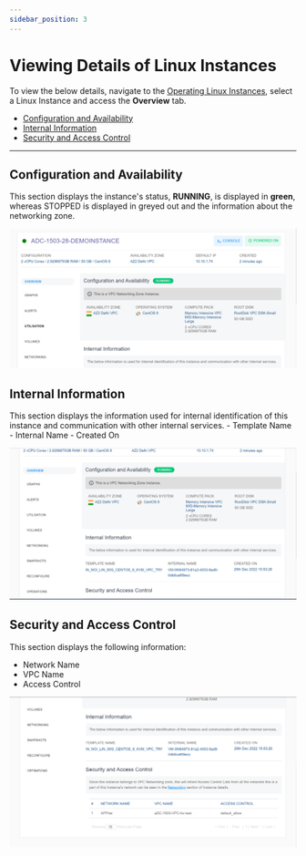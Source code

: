```yaml
---
sidebar_position: 3
---
```

# Viewing Details of Linux Instances

To view the below details, navigate to the [Operating Linux Instances](AboutLinuxInstances.md), select a Linux Instance and access the **Overview** tab.

- [Configuration and Availability](#configuration-and-availability)
- [Internal Information](#internal-information)
- [Security and Access Control](#security-and-access-control)
---
## Configuration and Availability

This section displays the instance's status, **RUNNING**, is displayed in <span class="green">**green**</span>, whereas STOPPED is displayed in greyed out and the information about the networking zone.

![Viewing Details of Linux Instances](img/ViewingDetailsofLinuxInstances1.png)

## Internal Information
This section displays the information used for internal identification of this instance and communication with other internal services.
    - Template Name
    - Internal Name
    - Created On

![Viewing Details of Linux Instances](img/ViewingDetailsofLinuxInstances2.png)

## Security and Access Control
This section displays the following information:

- Network Name
- VPC Name
- Access Control

![Viewing Details of Linux Instances](img/ViewingDetailsofLinuxInstances3.png)
